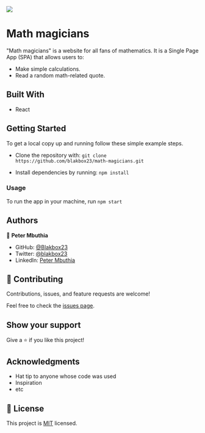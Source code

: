 ![](https://img.shields.io/badge/Microverse-blueviolet)

# Math magicians

"Math magicians" is a website for all fans of mathematics. It is a Single Page App (SPA) that allows users to:

  - Make simple calculations.
  - Read a random math-related quote.


## Built With

- React


## Getting Started

To get a local copy up and running follow these simple example steps.
- Clone the repository with:
`git clone https://github.com/blakbox23/math-magicians.git`

- Install dependencies by running:
`npm install`


### Usage
To run the app in your machine, run `npm start`

## Authors

👤 **Peter Mbuthia**

- GitHub: [@Blakbox23](https://github.com/blakbox23)
- Twitter: [@blakbox23](https://twitter.com/blakbox23)
- LinkedIn: [Peter Mbuthia](https://www.linkedin.com/in/peter-mbuthia)



## 🤝 Contributing

Contributions, issues, and feature requests are welcome!

Feel free to check the [issues page](https://github.com/blakbox23/math-magicians/issues).

## Show your support

Give a ⭐️ if you like this project!

## Acknowledgments

- Hat tip to anyone whose code was used
- Inspiration
- etc

## 📝 License

This project is [MIT](./MIT.md) licensed.
